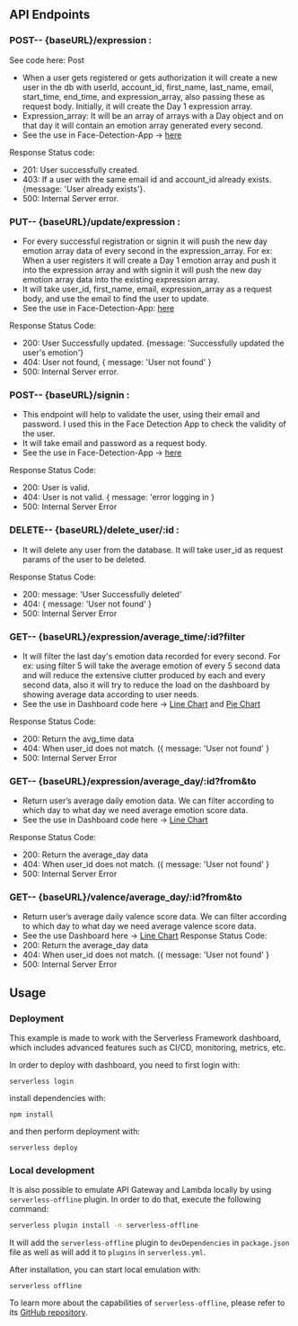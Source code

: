 ## API Endpoints


### POST-- {baseURL}/expression : 
See code here: Post

- When a user gets registered or gets authorization it will create a new user in the db with userId, account_id, first_name, last_name, email, start_time, end_time, and expression_array, also passing these as request body. Initially, it will create the Day 1 expression array. 
- Expression_array: It will be an array of arrays with a Day object and on that day it will contain an emotion array generated every second.
- See the use in Face-Detection-App -> [here](https://github.com/ShenpaiSharma/Caring-App/blob/535c9c4767bafeec4c0bc770c89e349f67ae59d3/Face-Detection/public/script.js#L69)

Response Status code: 
- 201: User successfully created.
- 403: If a user with the same email id and account_id already exists. {message: 'User already exists'}.
- 500: Internal Server error.

### PUT-- {baseURL}/update/expression :

- For every successful registration or signin it will push the new day emotion array data of every second in the expression_array. For ex: When a user registers it will create a Day 1 emotion array and push it into the expression array and with signin it will push the new day emotion array data into the existing expression array.
- It will take user_id, first_name, email, expression_array as a request body, and use the email to find the user to update.
- See the use in Face-Detection-App: [here](https://github.com/ShenpaiSharma/Caring-App/blob/535c9c4767bafeec4c0bc770c89e349f67ae59d3/Face-Detection/public/script.js#L146)

Response Status Code:
- 200: User Successfully updated.  {message: 'Successfully updated the user's emotion'}
- 404: User not found, { message: 'User not found' }
- 500: Internal Server error.

### POST-- {baseURL}/signin :

- This endpoint will help to validate the user, using their email and password. I used this in the Face Detection App to check the validity of the user.
- It will take email and password as a request body. 
- See the use in Face-Detection-App -> [here](https://github.com/ShenpaiSharma/Caring-App/blob/535c9c4767bafeec4c0bc770c89e349f67ae59d3/Face-Detection/public/script.js#L107)

Response Status Code: 
- 200: User is valid.
- 404: User is not valid. { message: 'error logging in }
- 500: Internal Server Error

### DELETE-- {baseURL}/delete_user/:id :

- It will delete any user from the database. It will take user_id as request params of the user to be deleted.

Response Status Code: 
- 200: message: 'User Successfully deleted'
- 404: { message: 'User not found' }
- 500: Internal Server Error

### GET-- {baseURL}/expression/average_time/:id?filter

- It will filter the last day's emotion data recorded for every second. For ex: using filter 5 will take the average emotion of every 5 second data and will reduce the extensive clutter produced by each and every second data, also it will try to reduce the load on the dashboard by showing average data according to user needs.
- See the use in Dashboard code here -> [Line Chart](https://github.com/ShenpaiSharma/Caring-App/blob/535c9c4767bafeec4c0bc770c89e349f67ae59d3/caring-app/src/components/Dashboard/Dashboard.js#L131) and [Pie Chart](https://github.com/ShenpaiSharma/Caring-App/blob/535c9c4767bafeec4c0bc770c89e349f67ae59d3/caring-app/src/components/Dashboard/Dashboard.js#L75)

Response Status Code: 
- 200: Return the avg_time data
- 404: When user_id does not match. ({ message: 'User not found' }
- 500: Internal Server Error

### GET-- {baseURL}/expression/average_day/:id?from&to

- Return user’s average daily emotion data. We can filter according to which day to what day we need average emotion score data.
- See the use in Dashboard code here -> [Line Chart](https://github.com/ShenpaiSharma/Caring-App/blob/535c9c4767bafeec4c0bc770c89e349f67ae59d3/caring-app/src/components/Dashboard/Dashboard.js#L228)

Response Status Code: 
- 200: Return the average_day data
- 404: When user_id does not match. ({ message: 'User not found' }
- 500: Internal Server Error

### GET-- {baseURL}/valence/average_day/:id?from&to

- Return user’s average daily valence score data. We can filter according to which day to what day we need average valence score data.
- See the use Dashboard here -> [Line Chart](https://github.com/ShenpaiSharma/Caring-App/blob/535c9c4767bafeec4c0bc770c89e349f67ae59d3/caring-app/src/components/Dashboard/Dashboard.js#L321)
Response Status Code: 
- 200: Return the average_day data
- 404: When user_id does not match. ({ message: 'User not found' }
- 500: Internal Server Error




## Usage

### Deployment

This example is made to work with the Serverless Framework dashboard, which includes advanced features such as CI/CD, monitoring, metrics, etc.

In order to deploy with dashboard, you need to first login with:

```
serverless login
```

install dependencies with:

```
npm install
```

and then perform deployment with:

```
serverless deploy
```

### Local development

It is also possible to emulate API Gateway and Lambda locally by using `serverless-offline` plugin. In order to do that, execute the following command:

```bash
serverless plugin install -n serverless-offline
```

It will add the `serverless-offline` plugin to `devDependencies` in `package.json` file as well as will add it to `plugins` in `serverless.yml`.

After installation, you can start local emulation with:

```
serverless offline
```

To learn more about the capabilities of `serverless-offline`, please refer to its [GitHub repository](https://github.com/dherault/serverless-offline).
